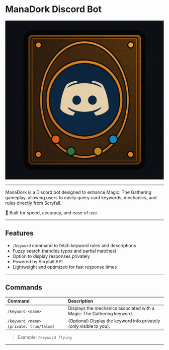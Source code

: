 # ManaDork Discord Bot

<img src="assets/thumbnail/scrybot.png" alt="ManaDork Banner" width="600"/>

---

ManaDork is a Discord bot designed to enhance Magic: The Gathering gameplay, allowing users to easily query card keywords, mechanics, and rules directly from Scryfall.

🔮 Built for speed, accuracy, and ease of use.

---

## Features
- `/keyword` command to fetch keyword rules and descriptions
- Fuzzy search (handles typos and partial matches)
- Option to display responses privately
- Powered by Scryfall API
- Lightweight and optimized for fast response times

---

## Commands

| Command | Description |
|:--|:--|
| `/keyword <name>` | Displays the mechanics associated with a Magic: The Gathering keyword. |
| `/keyword <name> [private: true/false]` | (Optional) Display the keyword info privately (only visible to you). |

> Example: `/keyword flying`

---
